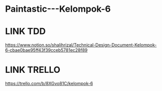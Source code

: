 # Paintastic---Kelompok-6

# LINK TDD
https://www.notion.so/shalihrizal/Technical-Design-Document-Kelompok-6-cbae0bae95ff43f39cceb5781ec28f89

# LINK TRELLO
https://trello.com/b/8XGvo81C/kelompok-6
